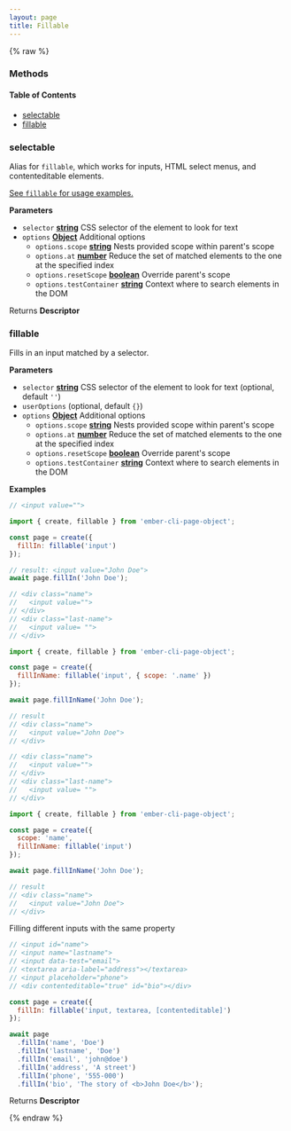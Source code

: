```yaml
---
layout: page
title: Fillable
---
```


{% raw %}
### Methods


<!-- Generated by documentation.js. Update this documentation by updating the source code. -->

#### Table of Contents

-   [selectable][1]
-   [fillable][2]

### selectable

Alias for `fillable`, which works for inputs, HTML select menus, and
contenteditable elements.

[See `fillable` for usage examples.][2]

**Parameters**

-   `selector` **[string][3]** CSS selector of the element to look for text
-   `options` **[Object][4]** Additional options
    -   `options.scope` **[string][3]** Nests provided scope within parent's scope
    -   `options.at` **[number][5]** Reduce the set of matched elements to the one at the specified index
    -   `options.resetScope` **[boolean][6]** Override parent's scope
    -   `options.testContainer` **[string][3]** Context where to search elements in the DOM

Returns **Descriptor** 

### fillable

Fills in an input matched by a selector.

**Parameters**

-   `selector` **[string][3]** CSS selector of the element to look for text (optional, default `''`)
-   `userOptions`   (optional, default `{}`)
-   `options` **[Object][4]** Additional options
    -   `options.scope` **[string][3]** Nests provided scope within parent's scope
    -   `options.at` **[number][5]** Reduce the set of matched elements to the one at the specified index
    -   `options.resetScope` **[boolean][6]** Override parent's scope
    -   `options.testContainer` **[string][3]** Context where to search elements in the DOM

**Examples**

```javascript
// <input value="">

import { create, fillable } from 'ember-cli-page-object';

const page = create({
  fillIn: fillable('input')
});

// result: <input value="John Doe">
await page.fillIn('John Doe');
```

```javascript
// <div class="name">
//   <input value="">
// </div>
// <div class="last-name">
//   <input value= "">
// </div>

import { create, fillable } from 'ember-cli-page-object';

const page = create({
  fillInName: fillable('input', { scope: '.name' })
});

await page.fillInName('John Doe');

// result
// <div class="name">
//   <input value="John Doe">
// </div>
```

```javascript
// <div class="name">
//   <input value="">
// </div>
// <div class="last-name">
//   <input value= "">
// </div>

import { create, fillable } from 'ember-cli-page-object';

const page = create({
  scope: 'name',
  fillInName: fillable('input')
});

await page.fillInName('John Doe');

// result
// <div class="name">
//   <input value="John Doe">
// </div>
```

Filling different inputs with the same property


```javascript
// <input id="name">
// <input name="lastname">
// <input data-test="email">
// <textarea aria-label="address"></textarea>
// <input placeholder="phone">
// <div contenteditable="true" id="bio"></div>

const page = create({
  fillIn: fillable('input, textarea, [contenteditable]')
});

await page
  .fillIn('name', 'Doe')
  .fillIn('lastname', 'Doe')
  .fillIn('email', 'john@doe')
  .fillIn('address', 'A street')
  .fillIn('phone', '555-000')
  .fillIn('bio', 'The story of <b>John Doe</b>');
```

Returns **Descriptor** 

[1]: #selectable

[2]: #fillable

[3]: https://developer.mozilla.org/docs/Web/JavaScript/Reference/Global_Objects/String

[4]: https://developer.mozilla.org/docs/Web/JavaScript/Reference/Global_Objects/Object

[5]: https://developer.mozilla.org/docs/Web/JavaScript/Reference/Global_Objects/Number

[6]: https://developer.mozilla.org/docs/Web/JavaScript/Reference/Global_Objects/Boolean
{% endraw %}